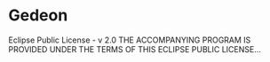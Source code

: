 # Gedeon
Eclipse Public License - v 2.0
THE ACCOMPANYING PROGRAM IS PROVIDED UNDER THE TERMS OF THIS ECLIPSE PUBLIC LICENSE... 
